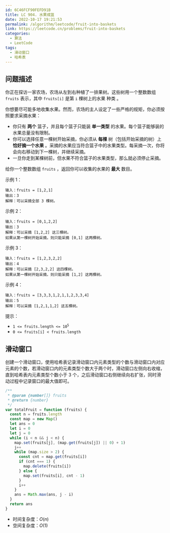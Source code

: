 ```yaml
---
id: 6C46FCF90FEFD91B
title: LC 904. 水果成篮
date: 2022-10-17 19:21:53
permalink: /algorithm/leetcode/fruit-into-baskets
link: https://leetcode.cn/problems/fruit-into-baskets
categories:
  - 算法
  - LeetCode
tags:
  - 滑动窗口
  - 哈希表
---
```


<Level :type='2'/>

## 问题描述

你正在探访一家农场，农场从左到右种植了一排果树。这些树用一个整数数组 `fruits` 表示，其中 `fruits[i]` 是第 `i` 棵树上的水果 种类 。

你想要尽可能多地收集水果。然而，农场的主人设定了一些严格的规矩，你必须按照要求采摘水果：

- 你只有 **两个** 篮子，并且每个篮子只能装 **单一类型** 的水果。每个篮子能够装的水果总量没有限制。
- 你可以选择任意一棵树开始采摘，你必须从 **每棵** 树（包括开始采摘的树）上 **恰好摘一个水果** 。采摘的水果应当符合篮子中的水果类型。每采摘一次，你将会向右移动到下一棵树，并继续采摘。
- 一旦你走到某棵树前，但水果不符合篮子的水果类型，那么就必须停止采摘。

给你一个整数数组 `fruits` ，返回你可以收集的水果的 **最大** 数目。

示例 1：

```text
输入：fruits = [1,2,1]
输出：3
解释：可以采摘全部 3 棵树。
```

示例 2：

```text
输入：fruits = [0,1,2,2]
输出：3
解释：可以采摘 [1,2,2] 这三棵树。
如果从第一棵树开始采摘，则只能采摘 [0,1] 这两棵树。
```

示例 3：

```text
输入：fruits = [1,2,3,2,2]
输出：4
解释：可以采摘 [2,3,2,2] 这四棵树。
如果从第一棵树开始采摘，则只能采摘 [1,2] 这两棵树。
```

示例 4：

```text
输入：fruits = [3,3,3,1,2,1,1,2,3,3,4]
输出：5
解释：可以采摘 [1,2,1,1,2] 这五棵树。

```

提示：

- <code>1 <= fruits.length <= 10<sup>5</sup></code>
- `0 <= fruits[i] < fruits.length`

## 滑动窗口

创建一个滑动窗口，使用哈希表记录滑动窗口内元素类型的个数与滑动窗口内对应元素的个数，若滑动窗口内的元素类型个数大于两个时，滑动窗口左侧向右收缩，直到哈希表内元素类型个数小于 $3$ 个，之后滑动窗口右侧继续向右扩张，同时滑动过程中记录窗口的最大值即可。

```javascript
/**
 * @param {number[]} fruits
 * @return {number}
 */
var totalFruit = function (fruits) {
  const n = fruits.length
  const map = new Map()
  let ans = 0
  let i = 0
  let j = 0
  while (i < n && j < n) {
    map.set(fruits[j], (map.get(fruits[j]) || 0) + 1)
    j++
    while (map.size > 2) {
      const cnt = map.get(fruits[i])
      if (cnt === 1) {
        map.delete(fruits[i])
      } else {
        map.set(fruits[i], cnt - 1)
      }
      i++
    }
    ans = Math.max(ans, j - i)
  }
  return ans
}
```

- 时间复杂度：$O(n)$
- 空间复杂度：$O(1)$
